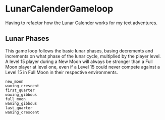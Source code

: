 # LunarCalenderGameloop
Having to refactor how the Lunar Calender works for my text adventures.

## Lunar Phases
This game loop follows the basic lunar phases, basing decrements and increments on what phase of the lunar cycle, multiplied by the player level. A level 15 player during a New Moon will always be stronger than a Full Moon player at level one, even if a Level 15 could never compete against a Level 15 in Full Moon in their respective environments.

~~~
new_moon
waxing_crescent
first_quarter
waxing_gibbous
full_moon
waning_gibbous
last_quarter
waning_crescent
~~~
